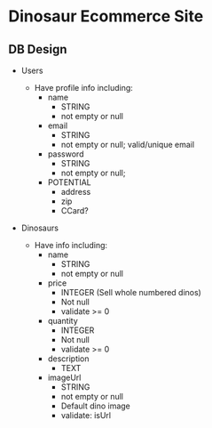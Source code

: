 # Dinosaur Ecommerce Site

## DB Design

- Users
  * Have profile info including:
    * name
      * STRING
      * not empty or null
    * email
      * STRING
      * not empty or null; valid/unique email
    * password
      * STRING
      * not empty or null;
    * POTENTIAL
      * address
      * zip
      * CCard?

- Dinosaurs
  * Have info including:
    * name
      * STRING
      * not empty or null
    * price
      * INTEGER (Sell whole numbered dinos)
      * Not null
      * validate >= 0
    * quantity
      * INTEGER
      * Not null
      * validate >= 0
    * description
      * TEXT
    * imageUrl
      * STRING
      * not empty or null
      * Default dino image
      * validate: isUrl
